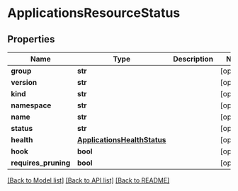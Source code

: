 # ApplicationsResourceStatus

## Properties
Name | Type | Description | Notes
------------ | ------------- | ------------- | -------------
**group** | **str** |  | [optional] 
**version** | **str** |  | [optional] 
**kind** | **str** |  | [optional] 
**namespace** | **str** |  | [optional] 
**name** | **str** |  | [optional] 
**status** | **str** |  | [optional] 
**health** | [**ApplicationsHealthStatus**](ApplicationsHealthStatus.md) |  | [optional] 
**hook** | **bool** |  | [optional] 
**requires_pruning** | **bool** |  | [optional] 

[[Back to Model list]](../README.md#documentation-for-models) [[Back to API list]](../README.md#documentation-for-api-endpoints) [[Back to README]](../README.md)

